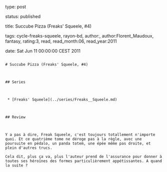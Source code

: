 type: post
status: published
title: Succube Pizza (Freaks' Squeele, #4)
tags:  cycle-freaks-squeele,  rayon-bd, author:, author:Florent_Maudoux, fantasy, rating:3, read, read_month:06, read_year:2011
date: Sat Jun 11 00:00:00 CEST 2011
~~~~~~
# Succube Pizza (Freaks' Squeele, #4)

## Series

 * [Freaks' Squeele](../series/Freaks__Squeele.md)

## Review

Y a pas à dire, Freak Squeele, c'est toujours totallement n'importe quoi. Et ce quatrième tome ne déroge pas à la règle, avec une poursuite en pédalo, un panda totem, une épée même pas droite, et plein d'autres trucs.  
Cela dit, plus ça va, plus l'auteur prend de l'assurance pour donner à toutes ses héroïnes des formes particulièrement appétissantes. A quand la suite ?